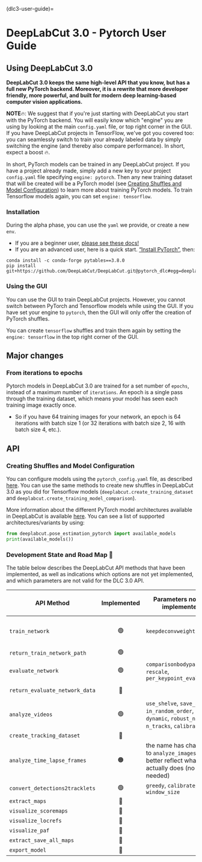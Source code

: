 (dlc3-user-guide)=
# DeepLabCut 3.0 - Pytorch User Guide

## Using DeepLabCut 3.0

**DeepLabCut 3.0 keeps the same high-level API that you know, but has a full new PyTorch backend. 
Moreover, it is a rewrite that more developer friendly, more powerful, and built for modern deep
learning-based computer vision applications.**

**NOTE**🔥: We suggest that if you're just starting with DeepLabCut you start with the PyTorch backend. 
You will easily know which "engine" you are using by looking at the main `config.yaml` file, or top right corner in the GUI. 
If you have DeepLabCut projects in TensorFlow, we've got you covered too: you can seamlessly switch to train your already labeled data
by simply switching the engine (and thereby also compare performance). In short, expect a boost 🔥.

In short, PyTorch models can be trained in any DeepLabCut project. If you have a project already made,  simply add a new key to your 
project `config.yaml` file specifying `engine: pytorch`. Then any new training dataset
that will be created will be a PyTorch model (see 
[Creating Shuffles and Model Configuration](#Creating-Shuffles-and-Model-Configuration))
to learn more about training PyTorch models. To train Tensorflow models again, you can
set `engine: tensorflow`.

### Installation

During the alpha phase, you can use the `yaml` we provide, or create a new `env`. 
- If you are a beginner user, [please see these docs!](https://deeplabcut.github.io/DeepLabCut/docs/beginner-guides/beginners-guide.html)
- If you are an advanced user, here is a quick start. [“Install PyTorch”](https://pytorch.org/get-started/locally/), then:
```
conda install -c conda-forge pytables==3.8.0
pip install git+https://github.com/DeepLabCut/DeepLabCut.git@pytorch_dlc#egg=deeplabcut[gui,modelzoo,wandb]
```

### Using the GUI

You can use the GUI to train DeepLabCut projects. However, you cannot switch between 
PyTorch and Tensorflow models while using the GUI. If you have set your engine to
`pytorch`, then the GUI will only offer the creation of PyTorch shuffles.

You can create `tensorflow` shuffles and train them again by setting the 
`engine: tensorflow` in the top right corner of the GUI.

## Major changes

### From iterations to epochs

Pytorch models in DeepLabCut 3.0 are trained for a set number of `epochs`, instead of a 
maximum number of `iterations`. An epoch is a single pass through the training dataset, 
which means your model has seen each training image exactly once.

- So if you have 64 training images for your network, an epoch is 64 iterations with batch
size 1 (or 32 iterations with batch size 2, 16 with batch size 4, etc.).

## API

### Creating Shuffles and Model Configuration

You can configure models using the `pytorch_config.yaml` file, as described
[here](dlc3-pytorch-config). You can use the same methods to create new shuffles in 
DeepLabCut 3.0 as you did for Tensorflow models (`deeplabcut.create_training_dataset`
and `deeplabcut.create_training_model_comparison`).

More information about the different PyTorch model architectures available in DeepLabCut
is available [here](dlc3-pytorch-config). You can see a list of supported 
architectures/variants by using:

```python
from deeplabcut.pose_estimation_pytorch import available_models
print(available_models())
```

### Development State and Road Map 🚧

The table below describes the DeepLabCut API methods that have been implemented,
as well as indications which options are not yet implemented, and which parameters
are not valid for the DLC 3.0 API.


| API Method                     | Implemented | Parameters not yet implemented                                                                                              | Parameters invalid for pytorch                      |
|--------------------------------|:-----------:|-----------------------------------------------------------------------------------------------------------------------------|-----------------------------------------------------|
| `train_network`                |     🟢      | `keepdeconvweights`                                                                                                         | `maxiters`, `saveiters`, `allow_growth`, `autotune` |
| `return_train_network_path`    |     🟢      |                                                                                                                             |                                                     |
| `evaluate_network`             |     🟢      | `comparisonbodyparts`, `rescale`, `per_keypoint_evaluation`                                                                 |                                                     |
| `return_evaluate_network_data` |     🔴      |                                                                                                                             | `TFGPUinference`, `allow_growth`                    |
| `analyze_videos`               |     🟢      | `use_shelve`, `save_as_csv`, `in_random_order`, `dynamic`, `robust_nframes`, `n_tracks`, `calibrate` |                                                     |
| `create_tracking_dataset`      |     🔴      |                                                                                                                             |                                                     |
| `analyze_time_lapse_frames`    |     🟠      |   the name has changed to  `analyze_images` to better reflect what it actually does (no video needed)                       |                                                     |
| `convert_detections2tracklets` |     🟢      | `greedy`, `calibrate`, `window_size`                                                                                        |                                                     |
| `extract_maps`                 |     🔴      |                                                                                                                             |                                                     |
| `visualize_scoremaps`          |     🔴      |                                                                                                                             |                                                     |
| `visualize_locrefs`            |     🔴      |                                                                                                                             |                                                     |
| `visualize_paf`                |     🔴      |                                                                                                                             |                                                     |
| `extract_save_all_maps`        |     🔴      |                                                                                                                             |                                                     |
| `export_model`                 |     🔴      |                                                                                                                             |                                                     |